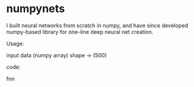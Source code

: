 # numpynets

I built neural networks from scratch in numpy, and have since developed numpy-based library for one-line deep neural net creation.

Usage: 

input data (numpy array) shape -> (500)

code:

fnn